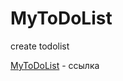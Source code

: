# MyToDoList
create todolist

[MyToDoList](https://maxchernyakovich.github.io/MyToDoList/src/index.html "сайт") - ссылка 
